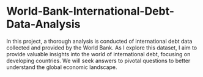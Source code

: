 # World-Bank-International-Debt-Data-Analysis
In this project, a thorough analysis is conducted of international debt data collected and provided by the World Bank. As I explore this dataset, I aim to provide valuable insights into the world of international debt, focusing on developing countries. We will seek answers to pivotal questions to better understand the global economic landscape.
